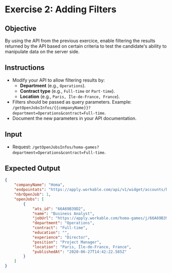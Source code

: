 # Exercise 2: Adding Filters

## Objective
By using the API from the previous exercice, enable filtering the results returned by the API based on certain criteria to test the candidate's ability to manipulate data on the server side.

## Instructions
- Modify your API to allow filtering results by:
  - **Department** (e.g., `Operations`).
  - **Contract type** (e.g., `Full-time` or `Part-time`).
  - **Location** (e.g., `Paris, Île-de-France, France`).
- Filters should be passed as query parameters. Example: `/getOpenJobsInfos/{{companyName}}?department=Operations&contract=Full-time`.
- Document the new parameters in your API documentation.

## Input
- Request: `/getOpenJobsInfos/homa-games?department=Operations&contract=Full-time`.

## Expected Output
```json
{
    "companyName": "Homa",
    "endpointats": "https://apply.workable.com/api/v1/widget/accounts/homa-games?details=true",
    "nbrOpenJob": 1,
    "openJobs": [
        {
            "ats_id": "66A69B39D2",
            "name": "Business Analyst",
            "jobUrl": "https://apply.workable.com/homa-games/j/66A69B39D2",
            "department": "Operations",
            "contract": "Full-time",
            "education": "",
            "experience": "Director",
            "position": "Project Manager",
            "location": "Paris, Île-de-France, France",
            "publishedAt": "2020-06-27T14:42:22.585Z"
        }
    ]
}
```